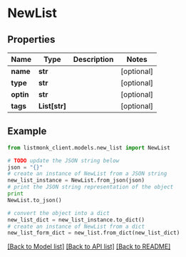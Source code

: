 # NewList


## Properties
Name | Type | Description | Notes
------------ | ------------- | ------------- | -------------
**name** | **str** |  | [optional] 
**type** | **str** |  | [optional] 
**optin** | **str** |  | [optional] 
**tags** | **List[str]** |  | [optional] 

## Example

```python
from listmonk_client.models.new_list import NewList

# TODO update the JSON string below
json = "{}"
# create an instance of NewList from a JSON string
new_list_instance = NewList.from_json(json)
# print the JSON string representation of the object
print
NewList.to_json()

# convert the object into a dict
new_list_dict = new_list_instance.to_dict()
# create an instance of NewList from a dict
new_list_form_dict = new_list.from_dict(new_list_dict)
```
[[Back to Model list]](../README.md#documentation-for-models) [[Back to API list]](../README.md#documentation-for-api-endpoints) [[Back to README]](../README.md)


